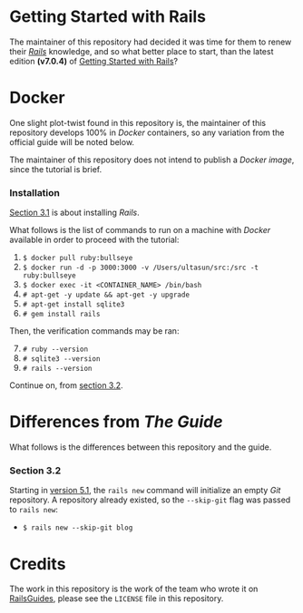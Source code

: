 # Getting Started with Rails
The maintainer of this repository had decided it was time for them to renew their [*Rails*](https://rubyonrails.org) knowledge, and so what better place to start, than the latest edition **(v7.0.4)** of [Getting Started with Rails](https://guides.rubyonrails.org/getting_started.html)?

# Docker
One slight plot-twist found in this repository is, the maintainer of this repository develops 100% in *Docker* containers, so any variation from the official guide will be noted below.

The maintainer of this repository does not intend to publish a *Docker* *image*, since the tutorial is brief.

### Installation
[Section 3.1](https://guides.rubyonrails.org/getting_started.html#creating-a-new-rails-project-installing-rails) is about installing *Rails*.

What follows is the list of commands to run on a machine with *Docker* available in order to proceed with the tutorial:

1. `$ docker pull ruby:bullseye`
2. `$ docker run -d -p 3000:3000 -v /Users/ultasun/src:/src -t ruby:bullseye`
3. `$ docker exec -it <CONTAINER_NAME> /bin/bash`
4. `# apt-get -y update && apt-get -y upgrade`
5. `# apt-get install sqlite3`
6. `# gem install rails`

Then, the verification commands may be ran:

7. `# ruby --version`
8. `# sqlite3 --version`
9. `# rails --version`

Continue on, from [section 3.2](https://guides.rubyonrails.org/getting_started.html#creating-the-blog-application).

# Differences from *The Guide*
What follows is the differences between this repository and the guide.
### Section 3.2
Starting in [version 5.1](https://guides.rubyonrails.org/5_1_release_notes.html#railties-notable-changes), the `rails new` command will initialize an empty *Git* repository.  A repository already existed, so the `--skip-git` flag was passed to `rails new`:
- `$ rails new --skip-git blog`

# Credits
The work in this repository is the work of the team who wrote it on [RailsGuides](https://guides.rubyonrails.org/), please see the `LICENSE` file in this repository.
